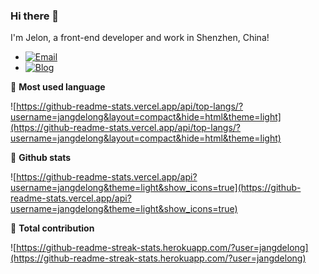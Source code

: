 ### Hi there 👋

<!--
**jangdelong/jangdelong** is a ✨ _special_ ✨ repository because its `README.md` (this file) appears on your GitHub profile.

Here are some ideas to get you started:

- 🔭 I’m currently working on ...
- 🌱 I’m currently learning ...
- 👯 I’m looking to collaborate on ...
- 🤔 I’m looking for help with ...
- 💬 Ask me about ...
- 📫 How to reach me: ...
- 😄 Pronouns: ...
- ⚡ Fun fact: ...
-->

I'm Jelon, a front-end developer and work in Shenzhen, China!

- [![Email](https://img.shields.io/badge/Email-jangdelong@qq.com-blue)](jangdelong@qq.com)
- [![Blog](https://img.shields.io/badge/Blog-https://jelon.info-orange)](https://jelon.info)

💬 **Most used language**

![https://github-readme-stats.vercel.app/api/top-langs/?username=jangdelong&layout=compact&hide=html&theme=light](https://github-readme-stats.vercel.app/api/top-langs/?username=jangdelong&layout=compact&hide=html&theme=light)

🌟 **Github stats**

![https://github-readme-stats.vercel.app/api?username=jangdelong&theme=light&show_icons=true](https://github-readme-stats.vercel.app/api?username=jangdelong&theme=light&show_icons=true)

🔭 **Total contribution**

![https://github-readme-streak-stats.herokuapp.com/?user=jangdelong](https://github-readme-streak-stats.herokuapp.com/?user=jangdelong)
